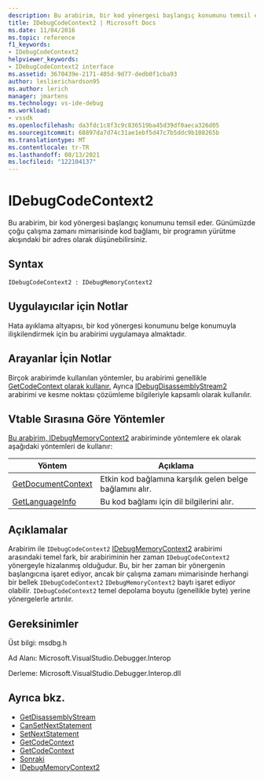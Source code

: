 ```yaml
---
description: Bu arabirim, bir kod yönergesi başlangıç konumunu temsil eder.
title: IDebugCodeContext2 | Microsoft Docs
ms.date: 11/04/2016
ms.topic: reference
f1_keywords:
- IDebugCodeContext2
helpviewer_keywords:
- IDebugCodeContext2 interface
ms.assetid: 3670439e-2171-405d-9d77-dedb0f1cba93
author: leslierichardson95
ms.author: lerich
manager: jmartens
ms.technology: vs-ide-debug
ms.workload:
- vssdk
ms.openlocfilehash: da3fdc1c8f3c9c836519ba45d39df0aeca326d05
ms.sourcegitcommit: 68897da7d74c31ae1ebf5d47c7b5ddc9b108265b
ms.translationtype: MT
ms.contentlocale: tr-TR
ms.lasthandoff: 08/13/2021
ms.locfileid: "122104137"
---
```

# <a name="idebugcodecontext2"></a>IDebugCodeContext2
Bu arabirim, bir kod yönergesi başlangıç konumunu temsil eder. Günümüzde çoğu çalışma zamanı mimarisinde kod bağlamı, bir programın yürütme akışındaki bir adres olarak düşünebilirsiniz.

## <a name="syntax"></a>Syntax

```
IDebugCodeContext2 : IDebugMemoryContext2
```

## <a name="notes-for-implementers"></a>Uygulayıcılar için Notlar
 Hata ayıklama altyapısı, bir kod yönergesi konumunu belge konumuyla ilişkilendirmek için bu arabirimi uygulamaya almaktadır.

## <a name="notes-for-callers"></a>Arayanlar İçin Notlar
 Birçok arabirimde kullanılan yöntemler, bu arabirimi genellikle [GetCodeContext olarak kullanır.](../../../extensibility/debugger/reference/idebugstackframe2-getcodecontext.md) Ayrıca [IDebugDisassemblyStream2](../../../extensibility/debugger/reference/idebugdisassemblystream2.md) arabirimi ve kesme noktası çözümleme bilgileriyle kapsamlı olarak kullanılır.

## <a name="methods-in-vtable-order"></a>Vtable Sırasına Göre Yöntemler
 [Bu arabirim, IDebugMemoryContext2](../../../extensibility/debugger/reference/idebugmemorycontext2.md) arabiriminde yöntemlere ek olarak aşağıdaki yöntemleri de kullanır:

|Yöntem|Açıklama|
|------------|-----------------|
|[GetDocumentContext](../../../extensibility/debugger/reference/idebugcodecontext2-getdocumentcontext.md)|Etkin kod bağlamına karşılık gelen belge bağlamını alır.|
|[GetLanguageInfo](../../../extensibility/debugger/reference/idebugcodecontext2-getlanguageinfo.md)|Bu kod bağlamı için dil bilgilerini alır.|

## <a name="remarks"></a>Açıklamalar
 Arabirim ile `IDebugCodeContext2` [IDebugMemoryContext2](../../../extensibility/debugger/reference/idebugmemorycontext2.md) arabirimi arasındaki temel fark, bir arabiriminin her zaman `IDebugCodeContext2` yönergeyle hizalanmış olduğudur. Bu, bir her zaman bir yönergenin başlangıcına işaret ediyor, ancak bir çalışma zamanı mimarisinde herhangi bir bellek `IDebugCodeContext2` `IDebugMemoryContext2` baytı işaret ediyor olabilir. `IDebugCodeContext2` temel depolama boyutu (genellikle byte) yerine yönergelerle artırılır.

## <a name="requirements"></a>Gereksinimler
 Üst bilgi: msdbg.h

 Ad Alanı: Microsoft.VisualStudio.Debugger.Interop

 Derleme: Microsoft.VisualStudio.Debugger.Interop.dll

## <a name="see-also"></a>Ayrıca bkz.
- [GetDisassemblyStream](../../../extensibility/debugger/reference/idebugprogram2-getdisassemblystream.md)
- [CanSetNextStatement](../../../extensibility/debugger/reference/idebugthread2-cansetnextstatement.md)
- [SetNextStatement](../../../extensibility/debugger/reference/idebugthread2-setnextstatement.md)
- [GetCodeContext](../../../extensibility/debugger/reference/idebugcanstopevent2-getcodecontext.md)
- [GetCodeContext](../../../extensibility/debugger/reference/idebugstackframe2-getcodecontext.md)
- [Sonraki](../../../extensibility/debugger/reference/ienumdebugcodecontexts2-next.md)
- [IDebugMemoryContext2](../../../extensibility/debugger/reference/idebugmemorycontext2.md)
